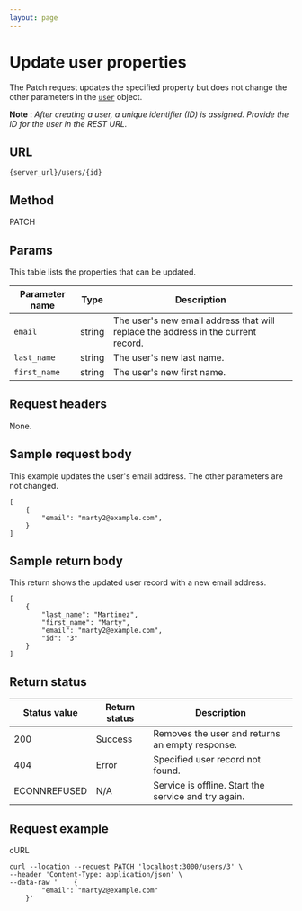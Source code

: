 ```yaml
---
layout: page
---
```


# Update user properties

The Patch request updates the specified property but does not change the other parameters in the [`user`](user) object. 


**Note** : *After creating a user, a unique identifier (ID) is assigned. Provide the ID for the user in the REST URL.* 

## URL

```
{server_url}/users/{id}
```
## Method
PATCH


## Params
This table lists the properties that can be updated.   

| Parameter name | Type | Description |
| -------------- | ------ | ------------ |
| `email` | string | The user's new email address that will replace the address in the current record. |
| `last_name` | string | The user's new last name. |
| `first_name` | string | The user's new first name. |


## Request headers

None.

## Sample request body
This example updates the user's email address. The other parameters are not changed.

```
[
    {
        "email": "marty2@example.com",
    }
]
```

## Sample return body
This return shows the updated user record with a new email address.

```
[
    {
        "last_name": "Martinez",
        "first_name": "Marty",
        "email": "marty2@example.com",
        "id": "3"
    }
]
```


## Return status

| Status value | Return status | Description |
| ------------- | ----------- | ----------- |
| 200 | Success | Removes the user and returns an empty response. |
| 404 | Error | Specified user record not found. |
|  ECONNREFUSED | N/A | Service is offline. Start the service and try again. |


## Request example

cURL 
```
curl --location --request PATCH 'localhost:3000/users/3' \
--header 'Content-Type: application/json' \
--data-raw '    {
        "email": "marty2@example.com"
    }'
``` 
